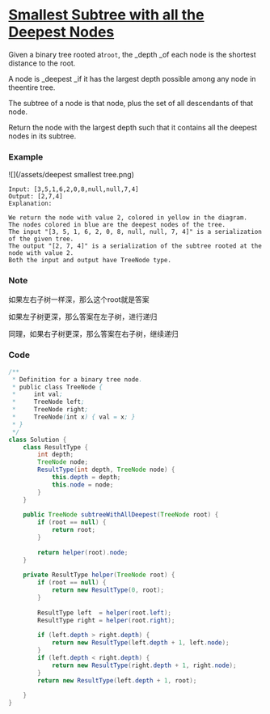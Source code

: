 # [Smallest Subtree with all the Deepest Nodes](https://leetcode.com/problems/smallest-subtree-with-all-the-deepest-nodes/description/)

Given a binary tree rooted at`root`, the _depth _of each node is the shortest distance to the root.

A node is _deepest _if it has the largest depth possible among any node in theentire tree.

The subtree of a node is that node, plus the set of all descendants of that node.

Return the node with the largest depth such that it contains all the deepest nodes in its subtree.

### Example

![](/assets/deepest smallest tree.png)

```
Input: [3,5,1,6,2,0,8,null,null,7,4]
Output: [2,7,4]
Explanation:

We return the node with value 2, colored in yellow in the diagram.
The nodes colored in blue are the deepest nodes of the tree.
The input "[3, 5, 1, 6, 2, 0, 8, null, null, 7, 4]" is a serialization of the given tree.
The output "[2, 7, 4]" is a serialization of the subtree rooted at the node with value 2.
Both the input and output have TreeNode type.
```

### Note

如果左右子树一样深，那么这个root就是答案

如果左子树更深，那么答案在左子树，进行递归

同理，如果右子树更深，那么答案在右子树，继续递归

### Code

```java
/**
 * Definition for a binary tree node.
 * public class TreeNode {
 *     int val;
 *     TreeNode left;
 *     TreeNode right;
 *     TreeNode(int x) { val = x; }
 * }
 */
class Solution {   
    class ResultType {
        int depth;
        TreeNode node;
        ResultType(int depth, TreeNode node) {
            this.depth = depth;
            this.node = node;
        }
    }
    
    public TreeNode subtreeWithAllDeepest(TreeNode root) {
        if (root == null) {
            return root;
        }
        
        return helper(root).node;
    }
    
    private ResultType helper(TreeNode root) {
        if (root == null) {
            return new ResultType(0, root);
        }
        
        ResultType left  = helper(root.left);
        ResultType right = helper(root.right);
        
        if (left.depth > right.depth) {
            return new ResultType(left.depth + 1, left.node);
        }
        if (left.depth < right.depth) {
            return new ResultType(right.depth + 1, right.node);
        }
        return new ResultType(left.depth + 1, root);
        
    }
}
```



